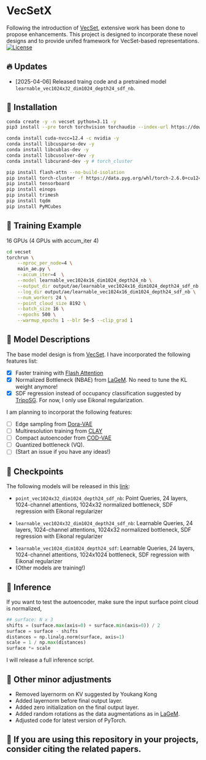 # VecSetX
Following the introduction of [VecSet](https://arxiv.org/abs/2301.11445), extensive work has been done to propose enhancements. This project is designed to incorporate these novel designs and to provide unifed framework for VecSet-based representations.
[![License](https://img.shields.io/badge/License-MIT-blue.svg)](https://opensource.org/licenses/MIT)

## :fire: Updates
* [2025-04-06] Released traing code and a pretrained model `learnable_vec1024x32_dim1024_depth24_sdf_nb`.

## :hammer: Installation
```bash
conda create -y -n vecset python=3.11 -y
pip3 install --pre torch torchvision torchaudio --index-url https://download.pytorch.org/whl/nightly/cu124

conda install cuda-nvcc=12.4 -c nvidia -y
conda install libcusparse-dev -y
conda install libcublas-dev -y
conda install libcusolver-dev -y
conda install libcurand-dev -y # torch_cluster

pip install flash-attn --no-build-isolation
pip install torch-cluster -f https://data.pyg.org/whl/torch-2.6.0+cu124.html
pip install tensorboard
pip install einops
pip install trimesh
pip install tqdm
pip install PyMCubes
```

## :train: Training Example
16 GPUs (4 GPUs with accum_iter 4)
```bash
cd vecset
torchrun \
    --nproc_per_node=4 \
    main_ae.py \
    --accum_iter=4  \
    --model learnable_vec1024x16_dim1024_depth24_nb \
    --output_dir output/ae/learnable_vec1024x16_dim1024_depth24_sdf_nb \
    --log_dir output/ae/learnable_vec1024x16_dim1024_depth24_sdf_nb \
    --num_workers 24 \
    --point_cloud_size 8192 \
    --batch_size 16 \
    --epochs 500 \
    --warmup_epochs 1 --blr 5e-5 --clip_grad 1
```

## :pencil: Model Descriptions
The base model design is from [VecSet](https://arxiv.org/abs/2301.11445).
I have incorporated the following features list:
- [x] Faster training with [Flash Attention](https://github.com/Dao-AILab/flash-attention)
- [x] Normalized Bottleneck (NBAE) from [LaGeM](https://arxiv.org/abs/2410.01295). No need to tune the KL weight anymore!
- [x] SDF regression instead of occupancy classification suggested by [TripoSG](https://arxiv.org/abs/2502.06608). For now, I only use Eikonal regularization.

I am planning to incorporat the following features:
- [ ] Edge sampling from [Dora-VAE](https://arxiv.org/abs/2412.17808)
- [ ] Multiresolution training from [CLAY](https://arxiv.org/abs/2406.13897)
- [ ] Compact autoencoder from [COD-VAE](https://arxiv.org/abs/2503.08737)
- [ ] Quantized bottleneck (VQ).
- [ ] (Start an issue if you have any ideas!)

## :floppy_disk: Checkpoints
The following models will be released in this [link](https://huggingface.co/Zbalpha/VecSetX):
- `point_vec1024x32_dim1024_depth24_sdf_nb`: Point Queries, 24 layers, 1024-channel attentions, 1024x32 normalized bottleneck, SDF regression with Eikonal regularizer
<!-- - `point_vec1024x16_dim1024_depth24_sdf_nb`: Point Queries, 24 layers, 1024-channel attentions, 1024x16 normalized bottleneck, SDF regression with Eikonal regularizer -->
- `learnable_vec1024x32_dim1024_depth24_sdf_nb`: Learnable Queries, 24 layers, 1024-channel attentions, 1024x32 normalized bottleneck, SDF regression with Eikonal regularizer
<!-- - `learnable_vec1024x16_dim1024_depth24_sdf_nb`: Learnable Queries, 24 layers, 1024-channel attentions, 1024x16 normalized bottleneck, SDF regression with Eikonal regularizer -->
- `learnable_vec1024_dim1024_depth24_sdf`: Learnable Queries, 24 layers, 1024-channel attentions, 1024x1024 bottleneck, SDF regression with Eikonal regularizer
- (Other models are training!)

## :balloon: Inference
If you want to test the autoencoder, make sure the input surface point cloud is normalized,
````python
## surface: N x 3
shifts = (surface.max(axis=0) + surface.min(axis=0)) / 2
surface = surface - shifts
distances = np.linalg.norm(surface, axis=1)
scale = 1 / np.max(distances)
surface *= scale
````
I will release a full inference script. 

## :bookmark_tabs: Other minor adjustments
- Removed layernorm on KV suggested by Youkang Kong
- Added layernorm before final output layer.
- Added zero initialization on the final output layer.
- Added random rotations as the data augmentations as in [LaGeM](https://arxiv.org/abs/2410.01295).
- Adjusted code for latest version of PyTorch.

## :blue_book: If you are using this repository in your projects, consider citing the related papers.